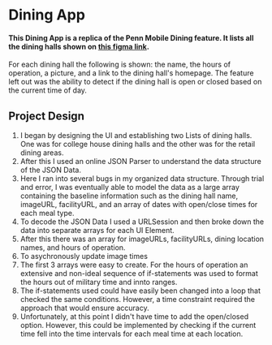 # Dining App

#### This Dining App is a replica of the Penn Mobile Dining feature. It lists all the dining halls shown on [this figma link](https://www.figma.com/file/bFEGKMbQhgBQGYZJ0cJQHH/Penn-Mobile---iOS-Challenge?node-id=0%3A1). 

For each dining hall the following is shown: the name, the hours of operation, a picture, and a link to the dining hall's homepage. The feature left out was the ability to detect if the dining hall is open or closed based on the current time of day.

## Project Design
1. I began by designing the UI and establishing two Lists of dining halls. One was for college house dining halls and the other was for the retail dining areas. 
2. After this I used an online JSON Parser to understand the data structure of the JSON Data. 
3. Here I ran into several bugs in my organized data structure. Through trial and error, I was eventually able to model the data as a large array containing the baseline information such as the dining hall name, imageURL, facilityURL, and an array of dates with open/close times for each meal type. 
4. To decode the JSON Data I used a URLSession and then broke down the data into separate arrays for each UI Element.
5. After this there was an array for imageURLs, facilityURLs, dining location names, and hours of operation. 
6. To asychronously update image times 
7. The first 3 arrays were easy to create. For the hours of operation an extensive and non-ideal sequence of if-statements was used to format the hours out of military time and innto ranges.
8. The if-statements used could have easily been changed into a loop that checked the same conditions. However, a time constraint required the approach that would ensure accuracy. 
9. Unfortunately, at this point I didn't have time to add the open/closed option. However, this could be implemented by checking if the current time fell into the time intervals for each meal time at each location. 
